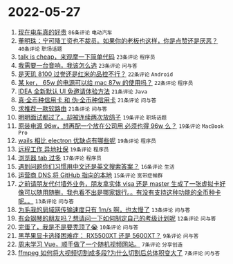 # 2022-05-27

1. [现在电车真的好贵](https://www.v2ex.com/t/855591) `86条评论` `电动汽车`
1. [董明珠：宁可降工资也不裁员。如果你的老板也这样，你是点赞还是厌恶？](https://www.v2ex.com/t/855641) `40条评论` `职场话题`
1. [talk is cheap，来观摩一下简单代码](https://www.v2ex.com/t/855579) `23条评论` `程序员`
1. [我需要一台音响，我该怎么选](https://www.v2ex.com/t/855578) `23条评论` `问与答`
1. [是天玑 8100 过誉还是红米的品控不行？](https://www.v2ex.com/t/855624) `22条评论` `Android`
1. [某 ker， 65w 的电源可以给 mac 87w 的使用吗？](https://www.v2ex.com/t/855582) `22条评论` `程序员`
1. [IDEA 全新默认 UI 免邀请体验方法](https://www.v2ex.com/t/855631) `21条评论` `Java`
1. [真·全币种信用卡 和 伪·全币种信用卡](https://www.v2ex.com/t/855586) `21条评论` `问与答`
1. [求推荐一款软路由](https://www.v2ex.com/t/855585) `21条评论` `问与答`
1. [明明面试都过了，却被连续两次放鸽子](https://www.v2ex.com/t/855632) `19条评论` `职场话题`
1. [原装电源 96w，想再配一个放在公司用 必须也得 96w 么？](https://www.v2ex.com/t/855629) `19条评论` `MacBook Pro`
1. [wails 相比 electron 优缺点有哪些呢](https://www.v2ex.com/t/855619) `19条评论` `程序员`
1. [远程工作 异地社保](https://www.v2ex.com/t/855581) `19条评论` `程序员`
1. [浏览器 tab 过多](https://www.v2ex.com/t/855608) `17条评论` `程序员`
1. [遇到问题你们习惯用中文还是英文搜索答案？](https://www.v2ex.com/t/855583) `16条评论` `生活`
1. [运营商 DNS 将 GitHub 指向的本地](https://www.v2ex.com/t/855574) `15条评论` `宽带症候群`
1. [之前请朋友代付墙外业务，朋友拿实体 visa 还是 master 生成了一张虚拟卡好像可以随用随删，我也看不出是哪家银行。。有没有支持这种功能的全币种卡呢。。](https://www.v2ex.com/t/855633) `13条评论` `问与答`
1. [为毛我的局域网传输速度只有 1m/s 啊，也太慢了](https://www.v2ex.com/t/855615) `13条评论` `问与答`
1. [有会钢琴的朋友吗？想请问一下如何制定自己的考级计划呢](https://www.v2ex.com/t/855598) `12条评论` `问与答`
1. [完蛋了，我是不是要秃顶了😭](https://www.v2ex.com/t/855604) `10条评论` `问与答`
1. [黑苹果显卡选择困难症： RX5500XT 还是 5600XT？](https://www.v2ex.com/t/855572) `9条评论` `问与答`
1. [周末学习 Vue，顺手做了一个随机视频网站。](https://www.v2ex.com/t/855637) `7条评论` `分享创造`
1. [ffmpeg 如何将大视频切割成多段?为什么切割后总体积变大了](https://www.v2ex.com/t/855600) `7条评论` `问与答`
